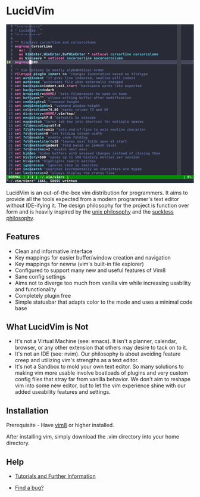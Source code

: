 # LucidVim

![lucidvim demo](lucidvim.gif)

LucidVim is an out-of-the-box vim distribution for programmers. It aims to
provide all the tools expected from a modern programmer's text editor without
IDE-ifying it. The design philosophy for the project is function over form and
is heavily inspired by the 
[unix philosophy](http://www.catb.org/esr/writings/taoup/html/ch01s06.html)
 and the [suckless philosophy](https://suckless.org/philosophy).

## Features
* Clean and informative interface
* Key mappings for easier buffer/window creation and navigation
* Key mappings for newrw (vim's built-in file explorer)
* Configured to support many new and useful features of Vim8
* Sane config settings
* Aims not to diverge too much from vanilla vim while increasing usability and
  functionality
* Completely plugin free
* Simple statusbar that adapts color to the mode and uses a minimal code base

## What LucidVim is Not
* It's not a Virtual Machine (see: emacs). It isn't a planner, calendar, browser, 
or any other extension that others may desire to tack on to it.
* It's not an IDE (see: nvim). Our philosophy is about avoiding feature creep
  and utilizing vim's strengths as a text editor.
* It's not a Sandbox to mold your own text editor. So many solutions to making
  vim more usable involve boatloads of plugins and very custom config files that
  stray far from vanilla behavior. We don't aim to reshape vim into some new
  editor, but to let the vim experience shine with our added useability
  features and settings.

## Installation
Prerequisite - Have [vim8](http://www.vim.org) or higher installed.

After installing vim, simply download the .vim directory into your home directory.

## Help
* [Tutorials and Further Information](https://elucid8.github.io/lucidvim)

* [Find a bug?](https://github.com/elucid8/lucidvim/issues/new)
